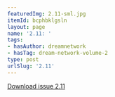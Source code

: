 ```yaml
---
featuredImg: 2.11-sml.jpg
itemId: bcphbklgsln
layout: page
name: '2.11: '
tags:
- hasAuthor: dreamnetwork
- hasTag: dream-network-volume-2
type: post
urlSlug: '2.11'
---
```

<a href="../files/pdfs/Volume_2/2.11-Dream-Network-Bulletin-Vol.2-No.11.pdf" download="">Download issue 2.11</a>